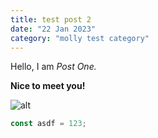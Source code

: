 ```yaml
---
title: test post 2
date: "22 Jan 2023"
category: "molly test category"
---
```


Hello, I am _Post One._

**Nice to meet you!**

![alt](/sponge.jpg)

```js
const asdf = 123;
```